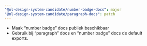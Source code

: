 ```yaml
---
"@nl-design-system-candidate/number-badge-docs": major
"@nl-design-system-candidate/paragraph-docs": patch
---
```


- Maak “number badge” docs publiek beschikbaar
- Gebruik bij “paragraph” docs en “number badge” docs de default exports.
